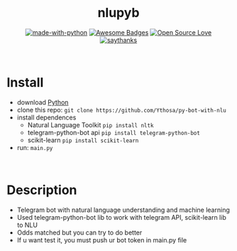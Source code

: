 <br>

<h1 align="center">nlupyb</h1>
<div align="center">
  
[![made-with-python](https://img.shields.io/badge/Made%20with-Python-1f425f.svg)](https://www.python.org/)
[![Awesome Badges](https://img.shields.io/badge/badges-awesome-green.svg)](https://github.com/ythosa)
[![Open Source Love](https://badges.frapsoft.com/os/v1/open-source.png?v=103)](https://github.com/ellerbrock/open-source-badges/)
[![saythanks](https://img.shields.io/badge/say-thanks-ff69b4.svg)](https://vk.com/ythosa)
    

</div>

<br>

# Install
-   download [Python](https://www.python.org/ftp/python)
-   clone this repo: `git clone https://github.com/Ythosa/py-bot-with-nlu`
-   install dependences 
     * Natural Language Toolkit `pip install nltk`
     * telegram-python-bot api `pip install telegram-python-bot`
     * scikit-learn `pip install scikit-learn`
-   run: `main.py`

<br>

# Description
-    Telegram bot with natural language understanding and machine learning
-    Used telegram-python-bot lib to work with telegram API, scikit-learn lib to NLU
-    Odds matched but you can try to do better
-    If u want test it, you must push ur bot token in main.py file 
